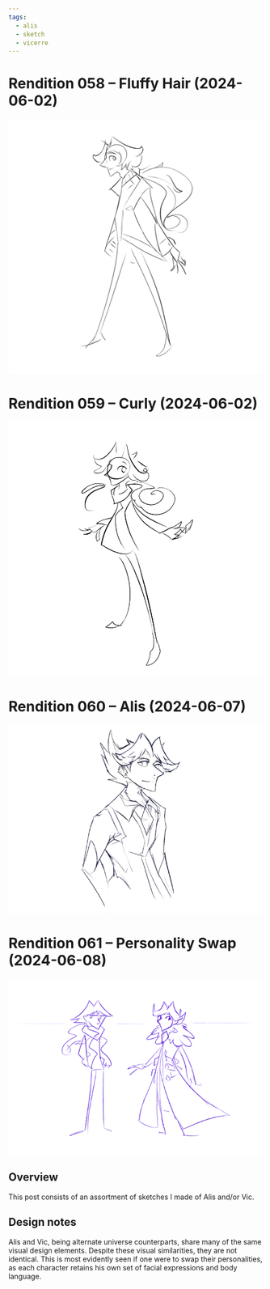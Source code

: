 ```yaml
---
tags:
  - alis
  - sketch
  - vicerre
---
```


# Rendition 058 – Fluffy Hair (2024-06-02)

<img src="assets/2024-06-02_image-167.png">

# Rendition 059 – Curly (2024-06-02)

<img src="assets/2024-06-02_image-168.png">

# Rendition 060 – Alis (2024-06-07)

<img src="assets/2024-06-07_image-171.png">

# Rendition 061 – Personality Swap (2024-06-08)

<img src="assets/2024-06-08_image-172.png">

## Overview

This post consists of an assortment of sketches I made of Alis and/or Vic.

## Design notes

Alis and Vic, being alternate universe counterparts, share many of the same visual design elements. Despite these visual similarities, they are not identical. This is most evidently seen if one were to swap their personalities, as each character retains his own set of facial expressions and body language.
